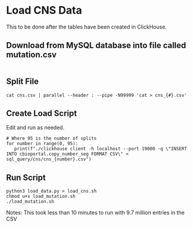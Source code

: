 # Load CNS Data

This to be done after the tables have been created in ClickHouse.

## Download from MySQL database into file called mutation.csv
```

```


## Split File

```
cat cns.csv | parallel --header : --pipe -N99999 'cat > cns_{#}.csv' 
```

## Create Load Script

Edit and run as needed.

```
# Where 95 is the number of splits
for number in range(0, 95):
   print(f"./clickhouse client -h localhost --port 19000 -q \"INSERT INTO cbioportal.copy_number_seg FORMAT CSV\" < sql_query/cns/cns_{number}.csv")
```

## Run Script

```
python3 load_data.py > load_cns.sh
chmod u+x load_mutation.sh
./load_mutation.sh
```

Notes: This took less than 10 minutes to run with 9.7 million entries in the CSV
